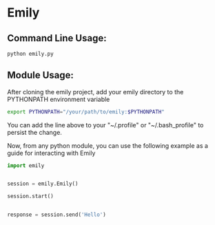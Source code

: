 # Emily

## Command Line Usage:

```bash
python emily.py
```

## Module Usage:
After cloning the emily project, add your emily directory to the PYTHONPATH environment variable

```bash
export PYTHONPATH="/your/path/to/emily:$PYTHONPATH"
```

You can add the line above to your "~/.profile" or "~/.bash_profile" to persist the change.



Now, from any python module, you can use the following example as a guide for interacting with Emily

```python
import emily


session = emily.Emily()

session.start()


response = session.send('Hello')
```